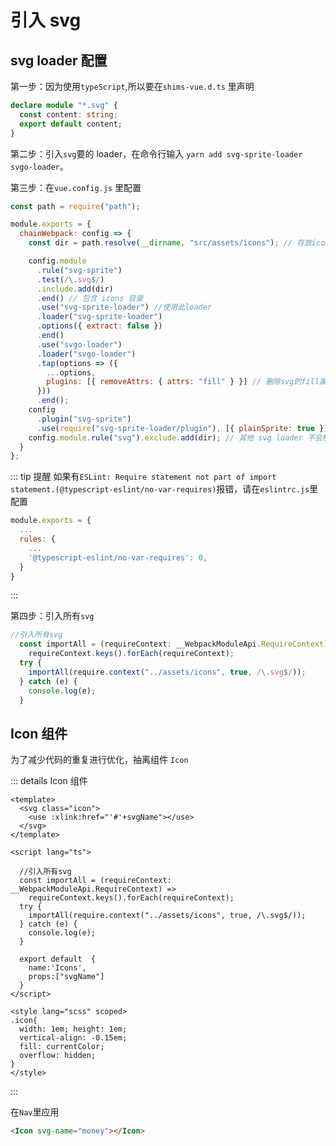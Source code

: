 # 引入 svg 
## svg loader 配置
第一步：因为使用`typeScript`,所以要在`shims-vue.d.ts` 里声明
```ts
declare module "*.svg" {
  const content: string;
  export default content;
}
```
第二步：引入`svg`要的 loader，在命令行输入 `yarn add svg-sprite-loader svgo-loader`。


第三步：在`vue.config.js` 里配置
```js
const path = require("path");

module.exports = {
  chainWebpack: config => {
    const dir = path.resolve(__dirname, "src/assets/icons"); // 存放icons的目录

    config.module
      .rule("svg-sprite")
      .test(/\.svg$/)
      .include.add(dir)
      .end() // 包含 icons 目录
      .use("svg-sprite-loader") //使用此loader
      .loader("svg-sprite-loader")
      .options({ extract: false })
      .end()
      .use("svgo-loader")
      .loader("svgo-loader")
      .tap(options => ({
        ...options,
        plugins: [{ removeAttrs: { attrs: "fill" } }] // 删除svg的fill属性
      }))
      .end();
    config
      .plugin("svg-sprite")
      .use(require("svg-sprite-loader/plugin"), [{ plainSprite: true }]);
    config.module.rule("svg").exclude.add(dir); // 其他 svg loader 不会解析 icons 目录
  }
};

```
::: tip 提醒
如果有`ESLint: Require statement not part of import statement.(@typescript-eslint/no-var-requires)`报错，请在`eslintrc.js`里配置
```js
module.exports = {
  ...
  rules: {
    ...
    '@typescript-eslint/no-var-requires': 0,
  }
}
```
:::

第四步：引入所有`svg`
```ts
//引入所有svg
  const importAll = (requireContext: __WebpackModuleApi.RequireContext) =>
    requireContext.keys().forEach(requireContext);
  try {
    importAll(require.context("../assets/icons", true, /\.svg$/));
  } catch (e) {
    console.log(e);
  }
```
## Icon 组件
为了减少代码的重复进行优化，抽离组件 `Icon`

::: details Icon 组件
```vue
<template>
  <svg class="icon">
    <use :xlink:href="'#'+svgName"></use>
  </svg>
</template>

<script lang="ts">

  //引入所有svg
  const importAll = (requireContext: __WebpackModuleApi.RequireContext) =>
    requireContext.keys().forEach(requireContext);
  try {
    importAll(require.context("../assets/icons", true, /\.svg$/));
  } catch (e) {
    console.log(e);
  }

  export default  {
    name:'Icons',
    props:["svgName"]
  }
</script>

<style lang="scss" scoped>
.icon{
  width: 1em; height: 1em;
  vertical-align: -0.15em;
  fill: currentColor;
  overflow: hidden;
}
</style>
```
:::

在`Nav`里应用
```html
<Icon svg-name="money"></Icon>
```


